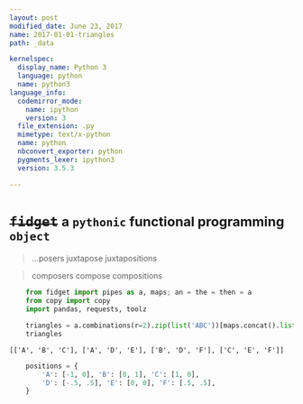 ```yaml
---
layout: post
modified_date: June 23, 2017
name: 2017-01-01-triangles
path: _data

kernelspec:
  display_name: Python 3
  language: python
  name: python3
language_info:
  codemirror_mode:
    name: ipython
    version: 3
  file_extension: .py
  mimetype: text/x-python
  name: python
  nbconvert_exporter: python
  pygments_lexer: ipython3
  version: 3.5.3

---
```



# <del>`fidget`</del> <small>a `pythonic` functional programming `object`</small>

> ...posers juxtapose juxtapositions

> composers compose compositions


```python
    from fidget import pipes as a, maps; an = the = then = a
    from copy import copy
    import pandas, requests, toolz
```


```python
    triangles = a.combinations(r=2).zip(list('ABC'))[maps.concat().list()].concatv([list('ABC')]).list()('DEF')
    triangles
```




    [['A', 'B', 'C'], ['A', 'D', 'E'], ['B', 'D', 'F'], ['C', 'E', 'F']]




```python
    positions = {
        'A': [-1, 0], 'B': [0, 1], 'C': [1, 0],
        'D': [-.5, .5], 'E': [0, 0], 'F': [.5, .5],
    }
```
